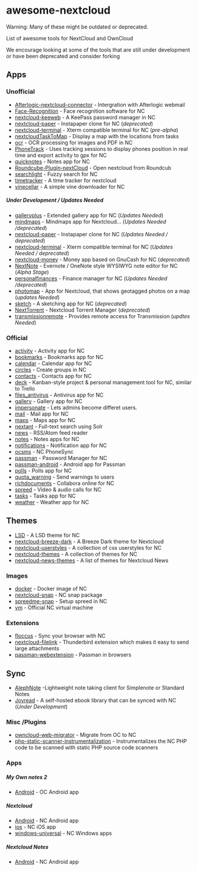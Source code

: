 # awesome-nextcloud
Warning: Many of these might be outdated or deprecated.

List of awesome tools for NextCloud and OwnCloud

We encourage looking at some of the tools that are still under development or have been deprecated and consider forking
## Apps
### Unofficial
* [Afterlogic-nextcloud-connector](https://github.com/afterlogic/nextcloud-connector) - Intergration with Afterlogic webmail
* [Face-Recognition](https://github.com/matiasdelellis/facerecognition) - Face recognition software for NC
* [nextcloud-keeweb](https://github.com/jhass/nextcloud-keeweb) - A KeePass password manager in NC
* [nextcloud-paper](https://github.com/andreasjacobsen93/nextcloud-paper) - Instapaper clone for NC (*deprecated*)
* [nextcloud-terminal](https://github.com/gabor-udvari/nextcloud-terminal) - Xterm compatible terminal for NC (*pre-alpha*)
* [nextcloudTaskToMap](https://github.com/valentinbonneaud/nextcloudTaskToMap) - Display a map with the locations from tasks
* [ocr](https://github.com/janis91/ocr) - OCR processing for images and PDF in NC
* [PhoneTrack](https://gitlab.com/eneiluj/phonetrack-oc) - Uses tracking sessions to display phones position in real time and export activity to gpx for NC
* [quicknotes](https://github.com/matiasdelellis/quicknotes) - Notes app for NC
* [Roundcube-Plugin-nextCloud](https://github.com/texxasrulez/Roundcube-Plugin-nextCloud) - Open nextcloud from Roundcub
* [searchlight](https://github.com/icewind1991/searchlight) - Fuzzy search for NC
* [timetracker](https://github.com/jakobsack/timetracker) - A time tracker for nextcloud
* [vinecellar](https://github.com/ChristophWurst/vinecellar) - A simple vine downloader for NC
##### Under Development / Updates Needed
* [galleryplus](https://github.com/oparoz/galleryplus) - Extended gallery app for NC  (*Updates Needed*)
* [mindmaps](https://github.com/splitt3r/mindmaps) - Mindmaps app for Nextcloud... (*Updates Needed /deprecated*)
* [nextcloud-paper](https://github.com/andreasjacobsen93/nextcloud-paper) - Instapaper clone for NC (*Updates Needed / deprecated*)
* [nextcloud-terminal](https://github.com/gabor-udvari/nextcloud-terminal) - Xterm compatible terminal for NC (*Updates Needed / deprecated*)
* [nextcloud-money](https://github.com/powerpaul17/nc_money) - Money app based on GnuCash for NC (*deprecated*)
* [NextNote](https://github.com/brantje/nextnote) - Evernote / OneNote style WYSIWYG note editor for NC (*Alpha Stage*)
* [personalfinances](https://github.com/matiasdelellis/personalfinances) - Finance manager for NC (*Updates Needed /deprecated*)
* [photomap](https://github.com/doc-sebastian/PhotoMap) - App for Nextcloud, that shows geotagged photos on a map (*updates Needed*)
* [sketch](https://github.com/ChristophWurst/sketch) - A sketching app for NC (*deprecated*)
* [NextTorrent](https://github.com/self20/NextTorrent) - Nextcloud Torrent Manager (*deprecated*)
* [transmissionremote](https://github.com/jure965/transmissionremote) - Provides remote access for Transmission (*updtes Needed*)


### Official
* [activity](https://github.com/nextcloud/activity) - Activity app for NC
* [bookmarks](https://github.com/nextcloud/bookmarks) - Bookmarks app for NC
* [calendar](https://github.com/nextcloud/calendar) - Calendar app for NC
* [circles](https://github.com/nextcloud/circles) - Create groups in NC
* [contacts](https://github.com/nextcloud/contacts) - Contacts app for NC
* [deck](https://github.com/nextcloud/deck) - Kanban-style project & personal management tool for NC, similar to Trello
* [files_antivirus](https://github.com/nextcloud/files_antivirus) - Antivirus app for NC
* [gallery](https://github.com/nextcloud/gallery) - Gallery app for NC
* [impersonate](https://github.com/nextcloud/impersonate) - Lets admins become differet users.
* [mail](https://github.com/nextcloud/mail) - Mail app for NC
* [maps](https://github.com/nextcloud/maps) - Maps app for NC
* [nextant](https://github.com/nextcloud/nextant) - Full-text search using Solr
* [news](https://github.com/nextcloud/news) - RSS/Atom feed reader
* [notes](https://github.com/nextcloud/notes) - Notes apps for NC
* [notifications](https://github.com/nextcloud/notifications) - Notification app for NC
* [ocsms](https://github.com/nextcloud/ocsms) - NC PhoneSync
* [passman](https://github.com/nextcloud/passman) - Password Manager for NC
* [passman-android](https://github.com/nextcloud/passman-android) - Android app for Passman
* [polls](https://github.com/nextcloud/polls) - Polls app for NC
* [quota_warning](https://github.com/nextcloud/quota_warning) - Send warnings to users
* [richdocuments](https://github.com/nextcloud/richdocuments) - Collabora online for NC
* [spreed](https://github.com/nextcloud/spreed) - Video & audio calls for NC
* [tasks](https://github.com/nextcloud/tasks) - Tasks app for NC
* [weather](https://github.com/nextcloud/weather) - Weather app for NC

## Themes
* [LSD](https://github.com/jancborchardt/lsd) - A LSD theme for NC
* [nextcloud-breeze-dark](https://github.com/mwalbeck/nextcloud-breeze-dark) - A Breeze Dark theme for Nextcloud
* [nextcloud-userstyles](https://github.com/Lucidiot/nextcloud-userstyles) - A collection of css userstyles for NC
* [nextcloud-themes](https://github.com/Chais/nextcloud-themes) - A collection of themes for NC
* [nextcloud-news-themes](https://github.com/cwmke/nextcloud-news-themes) - A list of themes for Nextcloud News
### Images
* [docker](https://github.com/nextcloud/docker) - Docker image of NC
* [nextcloud-snap](https://github.com/nextcloud/nextcloud-snap) - NC snap package
* [spreedme-snap](https://github.com/nextcloud/spreedme-snap) - Setup spreed in NC
* [vm](https://github.com/nextcloud/vm) - Official NC virtual machine

### Extensions
* [floccus](https://github.com/marcelklehr/floccus) - Sync your browser with NC
* [nextcloud-filelink](https://github.com/nextcloud/nextcloud-filelink) - Thunderbird extension which makes it easy to send large attachments
* [passman-webextension](https://github.com/nextcloud/passman-webextension) - Passman in browsers

## Sync
* [AlephNote](https://github.com/Mikescher/AlephNote) -Lightweight note taking client for Simplenote or Standard Notes 
* [Joyread](https://github.com/joyread/server) - A self-hosted ebook library that can be synced with NC (*Under Development*)

### Misc /Plugins
* [owncloud-web-migrator](https://github.com/nextcloud/owncloud-web-migrator) - Migrate from OC to NC
* [php-static-scanner-instrumentalization](https://github.com/nextcloud/php-static-scanner-instrumentalization) - Instrumentalizes the NC PHP code to be scanned with static PHP source code scanners

### Apps
##### My Own notes 2
* [Android](https://github.com/aykit/MyOwnNotes) - OC Android app
##### Nextcloud
* [Android](https://github.com/nextcloud/android) - NC Android app
* [ios](https://github.com/nextcloud/ios) - NC iOS app
* [windows-universal](https://github.com/nextcloud/windows-universal) - NC Windows apps
##### Nextcloud Notes
* [Android](https://github.com/stefan-niedermann/nextcloud-notes) - NC Android app
